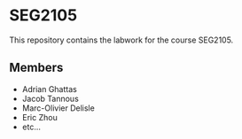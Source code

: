 # SEG2105

This repository contains the labwork for the course SEG2105.

## Members
* Adrian Ghattas
* Jacob Tannous
* Marc-Olivier Delisle
* Eric Zhou
* etc...
